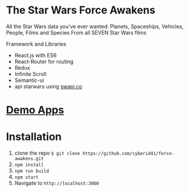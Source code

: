 # The Star Wars Force Awakens

All the Star Wars data you've ever wanted: Planets, Spaceships, Vehicles, People, Films and Species From all SEVEN Star Wars films

Framework and Libraries

- React.js with ES6
- React-Router for routing
- Redux
- Infinite Scroll
- Semantic-ui
- api starwars using [swapi.co](http://swapi.co)

# [Demo Apps](http://starwars.kodesoft.co.id) 

# Installation

1. clone the repo `$ git clone https://github.com/cyberid41/force-awakens.git`
2. `npm install`
3. `npm run build`
4. `npm start`
5. Navigate to `http://localhost:3000`